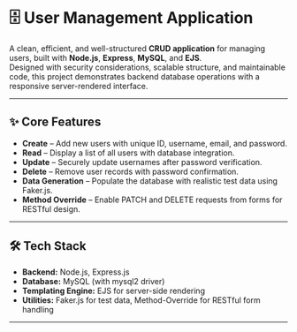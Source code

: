 # 🗄️ User Management Application

A clean, efficient, and well-structured **CRUD application** for managing users, built with **Node.js**, **Express**, **MySQL**, and **EJS**.  
Designed with security considerations, scalable structure, and maintainable code, this project demonstrates backend database operations with a responsive server-rendered interface.

---

## ✨ Core Features

- **Create** – Add new users with unique ID, username, email, and password.
- **Read** – Display a list of all users with database integration.
- **Update** – Securely update usernames after password verification.
- **Delete** – Remove user records with password confirmation.
- **Data Generation** – Populate the database with realistic test data using Faker.js.
- **Method Override** – Enable PATCH and DELETE requests from forms for RESTful design.

---

## 🛠 Tech Stack

- **Backend:** Node.js, Express.js  
- **Database:** MySQL (with mysql2 driver)  
- **Templating Engine:** EJS for server-side rendering  
- **Utilities:** Faker.js for test data, Method-Override for RESTful form handling

---

